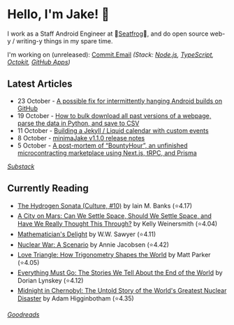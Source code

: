   # Hello, I'm Jake! 👋

I work as a Staff Android Engineer at 🐸[Seatfrog](https://seatfrog.com/)🐸, and do open source web-y / writing-y things in my spare time. 

I'm working on (unreleased): [Commit.Email](https://commit.email) *(Stack: [Node.js](https://nodejs.org/en), [TypeScript](https://www.typescriptlang.org/), [Octokit](https://github.com/octokit/octokit.js), [GitHub Apps](https://github.com/marketplace?type=apps))*

## Latest Articles
<!-- feed start -->
- 23 October - [A possible fix for intermittently hanging Android builds on GitHub](https://blog.jakelee.co.uk/gradle-build-freezing-on-github-ci/)
- 19 October - [How to bulk download all past versions of a webpage, parse the data in Python, and save to CSV](https://blog.jakelee.co.uk/bulk-downloading-website-history-and-parsing/)
- 11 October - [Building a Jekyll / Liquid calendar with custom events](https://blog.jakelee.co.uk/jekyll-calendar-custom-events/)
- 8 October - [minimaJake v1.1.0 release notes](https://minima.jakelee.co.uk/v1.1.0/)
- 5 October - [A post-mortem of “BountyHour”, an unfinished microcontracting marketplace using Next.js, tRPC, and Prisma](https://blog.jakelee.co.uk/bountyhour-microcontracting-postmortem/)
<!-- feed end -->
*[Substack](https://jakeweeklee.substack.com)*

## Currently Reading
<!-- GOODREADS-LIST:START -->
- [The Hydrogen Sonata (Culture, #10)](https://www.goodreads.com/review/show/6951864117?utm_medium=api&utm_source=rss) by Iain M. Banks (⭐️4.17)
- [A City on Mars: Can We Settle Space, Should We Settle Space, and Have We Really Thought This Through?](https://www.goodreads.com/review/show/6946928367?utm_medium=api&utm_source=rss) by Kelly Weinersmith (⭐️4.04)
- [Mathematician&apos;s Delight](https://www.goodreads.com/review/show/5019386463?utm_medium=api&utm_source=rss) by W.W. Sawyer (⭐️4.11)
- [Nuclear War: A Scenario](https://www.goodreads.com/review/show/6934103639?utm_medium=api&utm_source=rss) by Annie Jacobsen (⭐️4.42)
- [Love Triangle: How Trigonometry Shapes the World](https://www.goodreads.com/review/show/6906747462?utm_medium=api&utm_source=rss) by Matt    Parker (⭐️4.05)
- [Everything Must Go: The Stories We Tell About the End of the World](https://www.goodreads.com/review/show/6736777927?utm_medium=api&utm_source=rss) by Dorian Lynskey (⭐️4.12)
- [Midnight in Chernobyl: The Untold Story of the World's Greatest Nuclear Disaster](https://www.goodreads.com/review/show/6420262350?utm_medium=api&utm_source=rss) by Adam Higginbotham (⭐️4.35)
<!-- GOODREADS-LIST:END -->
*[Goodreads](https://goodreads.com/jakesteam)*

